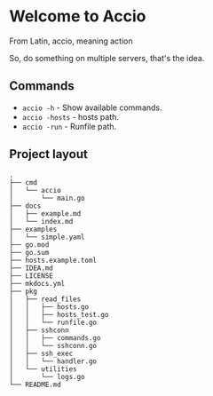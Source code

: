 # Welcome to Accio

From Latin, accio, meaning action

So, do something on multiple servers, that's the idea.

## Commands

* `accio -h` - Show available commands.
* `accio -hosts` - hosts path.
* `accio -run` - Runfile path.

## Project layout

```plaintext
.
├── cmd
│   └── accio
│       └── main.go
├── docs
│   ├── example.md
│   └── index.md
├── examples
│   └── simple.yaml
├── go.mod
├── go.sum
├── hosts.example.toml
├── IDEA.md
├── LICENSE
├── mkdocs.yml
├── pkg
│   ├── read_files
│   │   ├── hosts.go
│   │   ├── hosts_test.go
│   │   └── runfile.go
│   ├── sshconn
│   │   ├── commands.go
│   │   └── sshconn.go
│   ├── ssh_exec
│   │   └── handler.go
│   └── utilities
│       └── logs.go
└── README.md

```
